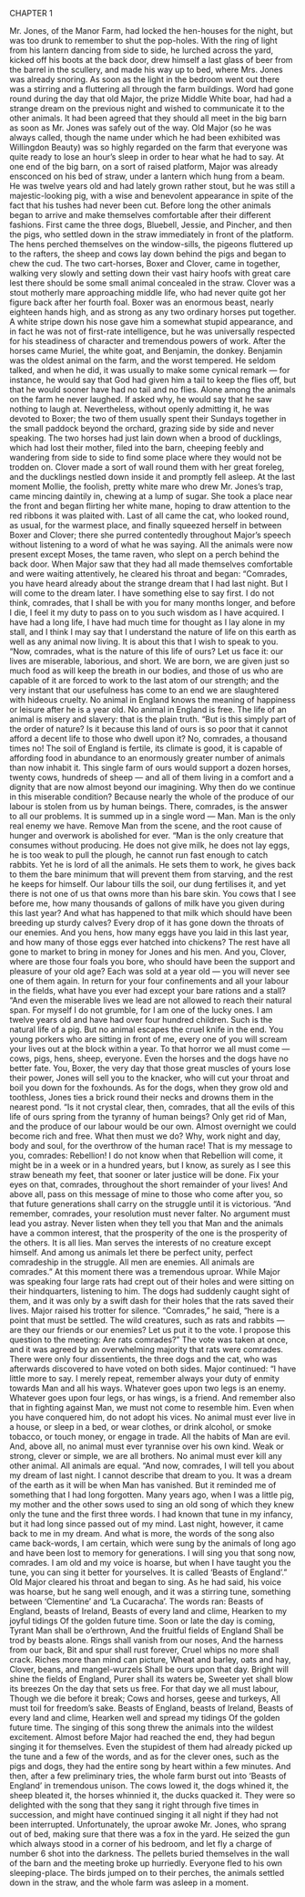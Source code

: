 CHAPTER 1

Mr. Jones, of the Manor Farm, had locked the hen-houses for the night, but was too drunk to
remember to shut the pop-holes. With the ring of light from his lantern dancing from side to
side, he lurched across the yard, kicked off his boots at the back door, drew himself a last
glass of beer from the barrel in the scullery, and made his way up to bed, where Mrs. Jones
was already snoring.
As soon as the light in the bedroom went out there was a stirring and a fluttering all through
the farm buildings. Word had gone round during the day that old Major, the prize Middle
White boar, had had a strange dream on the previous night and wished to communicate it to
the other animals. It had been agreed that they should all meet in the big barn as soon as Mr.
Jones was safely out of the way. Old Major (so he was always called, though the name under
which he had been exhibited was Willingdon Beauty) was so highly regarded on the farm that
everyone was quite ready to lose an hour’s sleep in order to hear what he had to say.
At one end of the big barn, on a sort of raised platform, Major was already ensconced on his
bed of straw, under a lantern which hung from a beam. He was twelve years old and had
lately grown rather stout, but he was still a majestic-looking pig, with a wise and benevolent
appearance in spite of the fact that his tushes had never been cut. Before long the other
animals began to arrive and make themselves comfortable after their different fashions. First
came the three dogs, Bluebell, Jessie, and Pincher, and then the pigs, who settled down in the
straw immediately in front of the platform. The hens perched themselves on the window-sills,
the pigeons fluttered up to the rafters, the sheep and cows lay down behind the pigs and
began to chew the cud. The two cart-horses, Boxer and Clover, came in together, walking
very slowly and setting down their vast hairy hoofs with great care lest there should be some
small animal concealed in the straw. Clover was a stout motherly mare approaching middle
life, who had never quite got her figure back after her fourth foal. Boxer was an enormous
beast, nearly eighteen hands high, and as strong as any two ordinary horses put together. A
white stripe down his nose gave him a somewhat stupid appearance, and in fact he was not of
first-rate intelligence, but he was universally respected for his steadiness of character and
tremendous powers of work. After the horses came Muriel, the white goat, and Benjamin, the
donkey. Benjamin was the oldest animal on the farm, and the worst tempered. He seldom
talked, and when he did, it was usually to make some cynical remark — for instance, he
would say that God had given him a tail to keep the flies off, but that he would sooner have
had no tail and no flies. Alone among the animals on the farm he never laughed. If asked
why, he would say that he saw nothing to laugh at. Nevertheless, without openly admitting it,
he was devoted to Boxer; the two of them usually spent their Sundays together in the small
paddock beyond the orchard, grazing side by side and never speaking.
The two horses had just lain down when a brood of ducklings, which had lost their mother,
filed into the barn, cheeping feebly and wandering from side to side to find some place where
they would not be trodden on. Clover made a sort of wall round them with her great foreleg,
and the ducklings nestled down inside it and promptly fell asleep. At the last moment Mollie,
the foolish, pretty white mare who drew Mr. Jones’s trap, came mincing daintily in, chewing
at a lump of sugar. She took a place near the front and began flirting her white mane, hoping
to draw attention to the red ribbons it was plaited with. Last of all came the cat, who looked 
round, as usual, for the warmest place, and finally squeezed herself in between Boxer and
Clover; there she purred contentedly throughout Major’s speech without listening to a word
of what he was saying.
All the animals were now present except Moses, the tame raven, who slept on a perch behind
the back door. When Major saw that they had all made themselves comfortable and were
waiting attentively, he cleared his throat and began:
“Comrades, you have heard already about the strange dream that I had last night. But I will
come to the dream later. I have something else to say first. I do not think, comrades, that I
shall be with you for many months longer, and before I die, I feel it my duty to pass on to you
such wisdom as I have acquired. I have had a long life, I have had much time for thought as I
lay alone in my stall, and I think I may say that I understand the nature of life on this earth as
well as any animal now living. It is about this that I wish to speak to you.
“Now, comrades, what is the nature of this life of ours? Let us face it: our lives are miserable,
laborious, and short. We are born, we are given just so much food as will keep the breath in
our bodies, and those of us who are capable of it are forced to work to the last atom of our
strength; and the very instant that our usefulness has come to an end we are slaughtered with
hideous cruelty. No animal in England knows the meaning of happiness or leisure after he is
a year old. No animal in England is free. The life of an animal is misery and slavery: that is
the plain truth.
“But is this simply part of the order of nature? Is it because this land of ours is so poor that it
cannot afford a decent life to those who dwell upon it? No, comrades, a thousand times no!
The soil of England is fertile, its climate is good, it is capable of affording food in abundance
to an enormously greater number of animals than now inhabit it. This single farm of ours
would support a dozen horses, twenty cows, hundreds of sheep — and all of them living in a
comfort and a dignity that are now almost beyond our imagining. Why then do we continue
in this miserable condition? Because nearly the whole of the produce of our labour is stolen
from us by human beings. There, comrades, is the answer to all our problems. It is summed
up in a single word — Man. Man is the only real enemy we have. Remove Man from the
scene, and the root cause of hunger and overwork is abolished for ever.
“Man is the only creature that consumes without producing. He does not give milk, he does
not lay eggs, he is too weak to pull the plough, he cannot run fast enough to catch rabbits. Yet
he is lord of all the animals. He sets them to work, he gives back to them the bare minimum
that will prevent them from starving, and the rest he keeps for himself. Our labour tills the
soil, our dung fertilises it, and yet there is not one of us that owns more than his bare skin.
You cows that I see before me, how many thousands of gallons of milk have you given
during this last year? And what has happened to that milk which should have been breeding
up sturdy calves? Every drop of it has gone down the throats of our enemies. And you hens,
how many eggs have you laid in this last year, and how many of those eggs ever hatched into
chickens? The rest have all gone to market to bring in money for Jones and his men. And
you, Clover, where are those four foals you bore, who should have been the support and
pleasure of your old age? Each was sold at a year old — you will never see one of them
again. In return for your four confinements and all your labour in the fields, what have you
ever had except your bare rations and a stall?
“And even the miserable lives we lead are not allowed to reach their natural span. For myself
I do not grumble, for I am one of the lucky ones. I am twelve years old and have had over
four hundred children. Such is the natural life of a pig. But no animal escapes the cruel knife
in the end. You young porkers who are sitting in front of me, every one of you will scream
your lives out at the block within a year. To that horror we all must come — cows, pigs, hens,
sheep, everyone. Even the horses and the dogs have no better fate. You, Boxer, the very day
that those great muscles of yours lose their power, Jones will sell you to the knacker, who
will cut your throat and boil you down for the foxhounds. As for the dogs, when they grow
old and toothless, Jones ties a brick round their necks and drowns them in the nearest pond.
“Is it not crystal clear, then, comrades, that all the evils of this life of ours spring from the
tyranny of human beings? Only get rid of Man, and the produce of our labour would be our
own. Almost overnight we could become rich and free. What then must we do? Why, work
night and day, body and soul, for the overthrow of the human race! That is my message to
you, comrades: Rebellion! I do not know when that Rebellion will come, it might be in a
week or in a hundred years, but I know, as surely as I see this straw beneath my feet, that
sooner or later justice will be done. Fix your eyes on that, comrades, throughout the short
remainder of your lives! And above all, pass on this message of mine to those who come after
you, so that future generations shall carry on the struggle until it is victorious.
“And remember, comrades, your resolution must never falter. No argument must lead you
astray. Never listen when they tell you that Man and the animals have a common interest, that
the prosperity of the one is the prosperity of the others. It is all lies. Man serves the interests
of no creature except himself. And among us animals let there be perfect unity, perfect
comradeship in the struggle. All men are enemies. All animals are comrades.”
At this moment there was a tremendous uproar. While Major was speaking four large rats had
crept out of their holes and were sitting on their hindquarters, listening to him. The dogs had
suddenly caught sight of them, and it was only by a swift dash for their holes that the rats
saved their lives. Major raised his trotter for silence.
“Comrades,” he said, “here is a point that must be settled. The wild creatures, such as rats and
rabbits — are they our friends or our enemies? Let us put it to the vote. I propose this
question to the meeting: Are rats comrades?”
The vote was taken at once, and it was agreed by an overwhelming majority that rats were
comrades. There were only four dissentients, the three dogs and the cat, who was afterwards
discovered to have voted on both sides. Major continued:
“I have little more to say. I merely repeat, remember always your duty of enmity towards
Man and all his ways. Whatever goes upon two legs is an enemy. Whatever goes upon four
legs, or has wings, is a friend. And remember also that in fighting against Man, we must not
come to resemble him. Even when you have conquered him, do not adopt his vices. No
animal must ever live in a house, or sleep in a bed, or wear clothes, or drink alcohol, or
smoke tobacco, or touch money, or engage in trade. All the habits of Man are evil. And,
above all, no animal must ever tyrannise over his own kind. Weak or strong, clever or simple,
we are all brothers. No animal must ever kill any other animal. All animals are equal.
“And now, comrades, I will tell you about my dream of last night. I cannot describe that
dream to you. It was a dream of the earth as it will be when Man has vanished. But it 
reminded me of something that I had long forgotten. Many years ago, when I was a little pig,
my mother and the other sows used to sing an old song of which they knew only the tune and
the first three words. I had known that tune in my infancy, but it had long since passed out of
my mind. Last night, however, it came back to me in my dream. And what is more, the words
of the song also came back-words, I am certain, which were sung by the animals of long ago
and have been lost to memory for generations. I will sing you that song now, comrades. I am
old and my voice is hoarse, but when I have taught you the tune, you can sing it better for
yourselves. It is called ‘Beasts of England’.”
Old Major cleared his throat and began to sing. As he had said, his voice was hoarse, but he
sang well enough, and it was a stirring tune, something between ‘Clementine’ and ‘La
Cucaracha’. The words ran:
Beasts of England, beasts of Ireland,
Beasts of every land and clime,
Hearken to my joyful tidings
Of the golden future time.
Soon or late the day is coming,
Tyrant Man shall be o’erthrown,
And the fruitful fields of England
Shall be trod by beasts alone.
Rings shall vanish from our noses,
And the harness from our back,
Bit and spur shall rust forever,
Cruel whips no more shall crack.
Riches more than mind can picture,
Wheat and barley, oats and hay,
Clover, beans, and mangel-wurzels
Shall be ours upon that day.
Bright will shine the fields of England,
Purer shall its waters be,
Sweeter yet shall blow its breezes
On the day that sets us free.
For that day we all must labour,
Though we die before it break;
Cows and horses, geese and turkeys,
All must toil for freedom’s sake.
Beasts of England, beasts of Ireland,
Beasts of every land and clime,
Hearken well and spread my tidings
Of the golden future time.
The singing of this song threw the animals into the wildest excitement. Almost before Major
had reached the end, they had begun singing it for themselves. Even the stupidest of them had
already picked up the tune and a few of the words, and as for the clever ones, such as the pigs
and dogs, they had the entire song by heart within a few minutes. And then, after a few
preliminary tries, the whole farm burst out into ‘Beasts of England’ in tremendous unison.
The cows lowed it, the dogs whined it, the sheep bleated it, the horses whinnied it, the ducks
quacked it. They were so delighted with the song that they sang it right through five times in
succession, and might have continued singing it all night if they had not been interrupted.
Unfortunately, the uproar awoke Mr. Jones, who sprang out of bed, making sure that there
was a fox in the yard. He seized the gun which always stood in a corner of his bedroom, and
let fly a charge of number 6 shot into the darkness. The pellets buried themselves in the wall
of the barn and the meeting broke up hurriedly. Everyone fled to his own sleeping-place. The
birds jumped on to their perches, the animals settled down in the straw, and the whole farm
was asleep in a moment.
